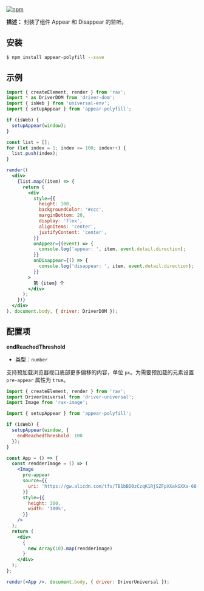 [![npm](https://img.shields.io/npm/v/rax-appear.svg)](https://www.npmjs.com/package/rax-appear)

**描述：**
封装了组件 Appear 和 Disappear 的监听。

## 安装

```bash
$ npm install appear-polyfill --save
```

## 示例


```jsx
import { createElement, render } from 'rax';
import * as DriverDOM from 'driver-dom';
import { isWeb } from 'universal-env';
import { setupAppear } from 'appear-polyfill';

if (isWeb) {
  setupAppear(window);
}

const list = [];
for (let index = 1; index <= 100; index++) {
  list.push(index);
}

render((
  <div>
    {list.map((item) => {
      return (
        <div
          style={{
            height: 100,
            backgroundColor: '#ccc',
            marginBottom: 20,
            display: 'flex',
            alignItems: 'center',
            justifyContent: 'center',
          }}
          onAppear={(event) => {
            console.log('appear: ', item, event.detail.direction);
          }}
          onDisappear={() => {
            console.log('disappear: ', item, event.detail.direction);
          }}
        >
          第 {item} 个
        </div>
      );
    })}
  </div>
), document.body, { driver: DriverDOM });
```
## 配置项

**endReachedThreshold**

- 类型：`number`

支持预加载浏览器视口底部更多偏移的内容，单位 `px`。为需要预加载的元素设置 `pre-appear` 属性为 `true`。

```jsx
import { createElement, render } from 'rax';
import DriverUniversal from 'driver-universal';
import Image from 'rax-image';

import { setupAppear } from 'appear-polyfill';

if (isWeb) {
  setupAppear(window, {
    endReachedThreshold: 100
  });
}

const App = () => {
  const rendderImage = () => (
    <Image
      pre-appear
      source={{
        uri: 'https://gw.alicdn.com/tfs/TB1bBD0zCzqK1RjSZFpXXakSXXa-68-67.png',
      }}
      style={{
        height: 300,
        width: '100%',
      }}
    />
  );
  return (
    <div>
      {
        new Array(10).map(rendderImage)
      }
    </div>
  );
};

render(<App />, document.body, { driver: DriverUniversal });
```